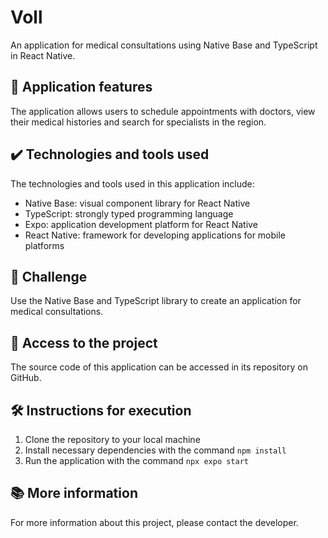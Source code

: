 # Voll

An application for medical consultations using Native Base and TypeScript in React Native.

## 🔨 Application features

The application allows users to schedule appointments with doctors, view their medical histories and search for specialists in the region.

## ✔️ Technologies and tools used

The technologies and tools used in this application include:

- Native Base: visual component library for React Native
- TypeScript: strongly typed programming language
- Expo: application development platform for React Native
- React Native: framework for developing applications for mobile platforms

## 🎯 Challenge

Use the Native Base and TypeScript library to create an application for medical consultations.

## 📁 Access to the project

The source code of this application can be accessed in its repository on GitHub.

## 🛠️ Instructions for execution

1. Clone the repository to your local machine
2. Install necessary dependencies with the command
   `npm install`
3. Run the application with the command
   `npx expo start`

## 📚 More information

For more information about this project, please contact the developer.
